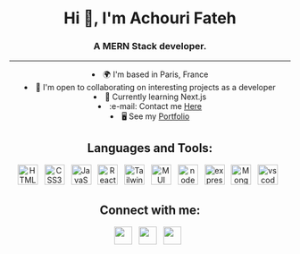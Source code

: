 <h1 align="center">Hi 👋, I'm Achouri Fateh</h1>
<h3 align="center" >A MERN Stack developer.</h3>
<hr>
<div align="center">

<li align="center">🌍 I'm based in Paris, France</li>
<li align="center">🤝 I'm open to collaborating on interesting projects as a developer</li>
<li align="center"> 🧠  Currently learning Next.js</li>
<li align="center"> :e-mail: Contact me <a href="https://fatehachouri.github.io/profile/" target="_blank"> Here</a></li>
 <li align="center"> 🖥️ See my <a href="https://achouri.netlify.app/" target="_blank" rel="noopener noreferrer">Portfolio</a> </li>
</div>

<h2 align="center"> Languages and Tools:</h2>
<p align="center">
<a href="https://developer.mozilla.org/en-US/docs/Glossary/HTML5" target="_blank" rel="noreferrer"><img src="https://raw.githubusercontent.com/danielcranney/readme-generator/main/public/icons/skills/html5-colored.svg" width="36" height="36" alt="HTML5" /></a> &nbsp;
<a href="https://www.w3.org/TR/CSS/#css" target="_blank" rel="noreferrer"><img src="https://raw.githubusercontent.com/danielcranney/readme-generator/main/public/icons/skills/css3-colored.svg" width="36" height="36" alt="CSS3" /></a> &nbsp;
 <a href="https://developer.mozilla.org/en-US/docs/Web/JavaScript" target="_blank" rel="noreferrer"><img src="https://raw.githubusercontent.com/danielcranney/readme-generator/main/public/icons/skills/javascript-colored.svg" width="36" height="36" alt="JavaScript" /></a> &nbsp;
<a href="https://reactjs.org/" target="_blank" rel="noreferrer"><img src="https://raw.githubusercontent.com/danielcranney/readme-generator/main/public/icons/skills/react-colored.svg" width="36" height="36" alt="React" /></a> &nbsp;
<a href="https://tailwindcss.com/" target="_blank" rel="noreferrer"><img src="https://raw.githubusercontent.com/danielcranney/readme-generator/main/public/icons/skills/tailwindcss-colored.svg" width="36" height="36" alt="TailwindCSS" /></a> &nbsp;
 <a href="https://mui.com/" target="_blank" rel="noreferrer"><img src="https://mui.com/static/logo.png" width="36" height="36" alt="MUI" /></a> &nbsp; 
<a href="https://nodejs.org" target="_blank" rel="noreferrer"><img src="https://d1fmx1rbmqrxrr.cloudfront.net/zdnet/i/edit/ne/2021/07/NodeJS.jpg" width="36" height="36" alt="node js" /></a> &nbsp;
<a href="https://expressjs.com" target="_blank" rel="noreferrer"><img src="https://www.mementotech.in/assets/images/icons/express.png" width="36" height="36" alt="express js" /></a> &nbsp;
<a href="https://www.mongodb.com" target="_blank" rel="noreferrer"><img src="https://w7.pngwing.com/pngs/429/921/png-transparent-mongodb-plain-wordmark-logo-icon.png" width="36" height="36" alt="MongoDb" /></a> &nbsp;
<a href="https://code.visualstudio.com" target="_blank" rel="noreferrer"><img src="https://upload.wikimedia.org/wikipedia/commons/thumb/9/9a/Visual_Studio_Code_1.35_icon.svg/1024px-Visual_Studio_Code_1.35_icon.svg.png" width="36" height="36" alt="vscode" /></a> &nbsp;
 
 <h2 align="center"> Connect with me:</h2>
<p align="center"> <a href="https://www.linkedin.com/in/fateh-achouri/" target="_blank" rel="noreferrer"><img src="https://raw.githubusercontent.com/danielcranney/readme-generator/main/public/icons/socials/linkedin.svg" width="32" height="32" /></a>  &nbsp;
<a href="https://www.behance.net/fatehachouri" target="_blank" rel="noreferrer"><img src="https://cdn.worldvectorlogo.com/logos/behance-1.svg" width="32" height="32" /></a> &nbsp;
<a href="https://contra.com/fateh_achouri" target="_blank" rel="noreferrer"><img src="https://assets-global.website-files.com/5de9972f49103c9dc496402b/618c69bd2fd70cb04fc2e6eb_Contra.svg" width="32" height="32" /></a> &nbsp; </p>

